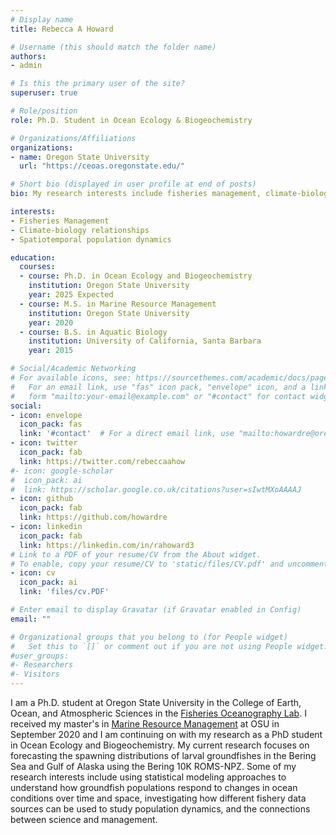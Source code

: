 ```yaml
---
# Display name
title: Rebecca A Howard

# Username (this should match the folder name)
authors:
- admin

# Is this the primary user of the site?
superuser: true

# Role/position
role: Ph.D. Student in Ocean Ecology & Biogeochemistry

# Organizations/Affiliations
organizations:
- name: Oregon State University
  url: "https://ceoas.oregonstate.edu/"

# Short bio (displayed in user profile at end of posts)
bio: My research interests include fisheries management, climate-biology relationships, and spatiotemporal population dynamics.

interests:
- Fisheries Management
- Climate-biology relationships
- Spatiotemporal population dynamics

education:
  courses:
  - course: Ph.D. in Ocean Ecology and Biogeochemistry
    institution: Oregon State University 
    year: 2025 Expected
  - course: M.S. in Marine Resource Management
    institution: Oregon State University
    year: 2020
  - course: B.S. in Aquatic Biology
    institution: University of California, Santa Barbara
    year: 2015

# Social/Academic Networking
# For available icons, see: https://sourcethemes.com/academic/docs/page-builder/#icons
#   For an email link, use "fas" icon pack, "envelope" icon, and a link in the
#   form "mailto:your-email@example.com" or "#contact" for contact widget.
social:
- icon: envelope
  icon_pack: fas
  link: '#contact'  # For a direct email link, use "mailto:howardre@oregonstate.edu".
- icon: twitter
  icon_pack: fab
  link: https://twitter.com/rebeccaahow
#- icon: google-scholar
#  icon_pack: ai
#  link: https://scholar.google.co.uk/citations?user=sIwtMXoAAAAJ
- icon: github
  icon_pack: fab
  link: https://github.com/howardre
- icon: linkedin
  icon_pack: fab
  link: https://linkedin.com/in/rahoward3
# Link to a PDF of your resume/CV from the About widget.
# To enable, copy your resume/CV to 'static/files/CV.pdf' and uncomment the lines below.
- icon: cv
  icon_pack: ai
  link: 'files/cv.PDF'

# Enter email to display Gravatar (if Gravatar enabled in Config)
email: ""

# Organizational groups that you belong to (for People widget)
#   Set this to `[]` or comment out if you are not using People widget.
#user_groups:
#- Researchers
#- Visitors
---
```


I am a Ph.D. student at Oregon State University in the College of Earth, Ocean, and Atmospheric Sciences in the [Fisheries Oceanography Lab](https://fisheriesoceanographylab.ceoas.oregonstate.edu/). I received my master's in [Marine Resource Management](https://ceoas.oregonstate.edu/mrm) at OSU in September 2020 and I am continuing on with my research as a PhD student in Ocean Ecology and Biogeochemistry. My current research focuses on forecasting the spawning distributions of larval groundfishes in the Bering Sea and Gulf of Alaska using the Bering 10K ROMS-NPZ. Some of my research interests include using statistical modeling approaches to understand how groundfish populations respond to changes in ocean conditions over time and space, investigating how different fishery data sources can be used to study population dynamics, and the connections between science and management.
